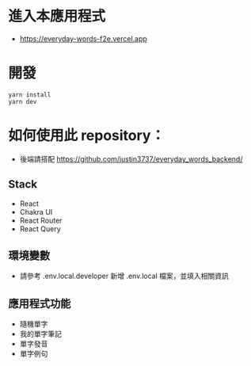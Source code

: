 
# 進入本應用程式
- https://everyday-words-f2e.vercel.app

# 開發
```
yarn install
yarn dev
```

# 如何使用此 repository：
- 後端請搭配 https://github.com/justin3737/everyday_words_backend/

## Stack
- React
- Chakra UI
- React Router
- React Query

## 環境變數
- 請參考 .env.local.developer 新增 .env.local 檔案，並填入相關資訊

## 應用程式功能
- 隨機單字
- 我的單字筆記
- 單字發音
- 單字例句
